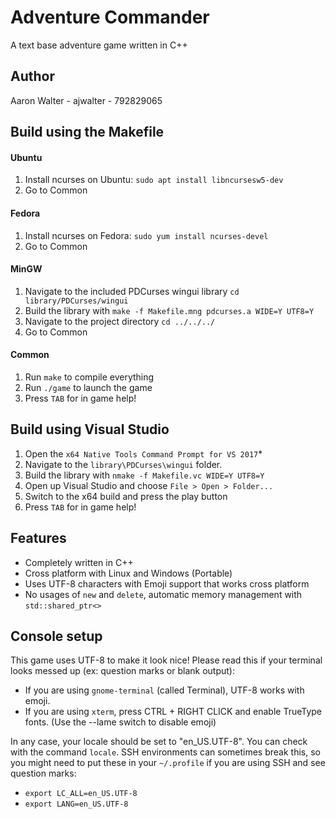 # Adventure Commander
A text base adventure game written in C++

## Author
Aaron Walter - ajwalter - 792829065

## Build using the Makefile
#### Ubuntu
1. Install ncurses on Ubuntu: `sudo apt install libncursesw5-dev`
2. Go to Common

#### Fedora
1. Install ncurses on Fedora: `sudo yum install ncurses-devel`
2. Go to Common

#### MinGW
1. Navigate to the included PDCurses wingui library `cd library/PDCurses/wingui`
2. Build the library with `make -f Makefile.mng pdcurses.a WIDE=Y UTF8=Y`
3. Navigate to the project directory `cd ../../../`
4. Go to Common

#### Common
1. Run `make` to compile everything
2. Run `./game` to launch the game
3. Press `TAB` for in game help!

## Build using Visual Studio
1. Open the `x64 Native Tools Command Prompt for VS 2017`*
2. Navigate to the `library\PDCurses\wingui` folder.
3. Build the library with `nmake -f Makefile.vc WIDE=Y UTF8=Y`
4. Open up Visual Studio and choose `File > Open > Folder...`
5. Switch to the x64 build and press the play button
3. Press `TAB` for in game help!

## Features
- Completely written in C++
- Cross platform with Linux and Windows (Portable)
- Uses UTF-8 characters with Emoji support that works cross platform
- No usages of `new` and `delete`, automatic memory management with `std::shared_ptr<>`


## Console setup
This game uses UTF-8 to make it look nice! Please read this if your terminal 
looks messed up (ex: question marks or blank output):

- If you are using `gnome-terminal` (called Terminal), UTF-8 works with emoji. 
- If you are using `xterm`, press CTRL + RIGHT CLICK and enable TrueType fonts.
  (Use the --lame switch to disable emoji)

In any case, your locale should be set to "en_US.UTF-8". You can check with the
command `locale`. SSH environments can sometimes break this, so you might need
to put these in your `~/.profile` if you are using SSH and see question marks:

- `export LC_ALL=en_US.UTF-8`
- `export LANG=en_US.UTF-8`
